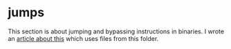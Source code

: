 # jumps
This section is about jumping and bypassing instructions in binaries. I wrote an [article about this](http://www.nullpointer.dk/2016/09/06/patching-binaries-jumping-the-fence/) which uses files from this folder.
